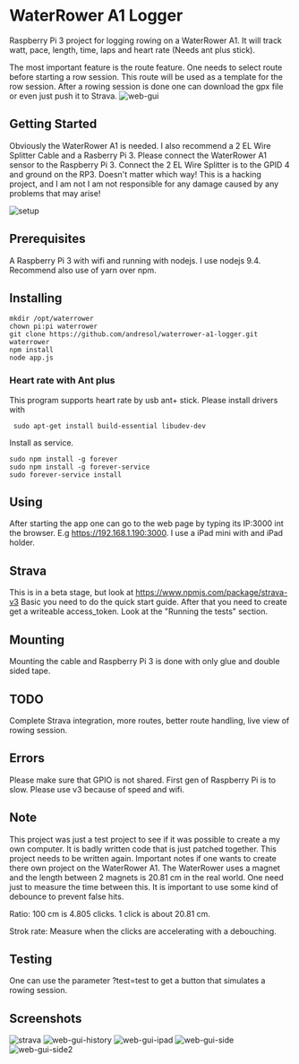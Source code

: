 # WaterRower A1 Logger

Raspberry Pi 3 project for logging rowing on a WaterRower A1. It will track watt,
pace, length, time, laps and heart rate (Needs ant plus stick). 

The most important feature is the route feature. One needs to select route before starting a row session. 
This route will be used as a template for the row session. After a rowing session is done one can download 
the gpx file or even just push it to Strava.
![web-gui](web-gui.png "Main Gui")

## Getting Started
Obviously the WaterRower A1 is needed. I also recommend a 2 EL Wire Splitter Cable and a Rasberry Pi 3. Please 
connect the WaterRower A1 sensor to the Raspberry Pi 3. Connect the 2 EL Wire Splitter is
to the GPID 4 and ground on the RP3. Doesn't matter which way! This is a hacking project, and I am not I 
am not responsible for any damage caused by any problems that may arise! 

![setup](setup.JPG "Setup")

## Prerequisites
A Raspberry Pi 3 with wifi and running with nodejs. I use nodejs 9.4. Recommend also use of
yarn over npm. 

## Installing
```
mkdir /opt/waterrower
chown pi:pi waterrower
git clone https://github.com/andresol/waterrower-a1-logger.git waterrower
npm install
node app.js
``` 

### Heart rate with Ant plus
This program supports heart rate by usb ant+ stick. Please install drivers with
```
 sudo apt-get install build-essential libudev-dev
```

Install as service. 
```
sudo npm install -g forever
sudo npm install -g forever-service
sudo forever-service install  
```

## Using
After starting the app one can go to the web page by typing its IP:3000 int
the browser. E.g https://192.168.1.190:3000. I use a iPad mini with and iPad holder.


## Strava
This is in a beta stage, but look at https://www.npmjs.com/package/strava-v3
Basic you need to do the quick start guide. After that you need to
create get a writeable access_token. Look at the "Running the tests" section.

## Mounting
Mounting the cable and Raspberry Pi 3 is done with only glue and double sided tape.

## TODO
Complete Strava integration, more routes, better route handling, live view of rowing session. 

## Errors
Please make sure that GPIO is not shared.
First gen of Raspberry Pi is to slow. Please use v3 because of speed and wifi.

## Note
This project was just a test project to see if it was possible to create a my own computer. It is badly
written code that is just patched together. This project needs to be written again. Important notes if
one wants to create there own project on the WaterRower A1. The WaterRower uses a magnet and the length
between 2 magnets is 20.81 cm in the real world. One need just to measure the time between this. It is important to use some kind of debounce to prevent false hits. 

Ratio:
100 cm is 4.805 clicks. 1 click is about 20.81 cm.

Strok rate:
Measure when the clicks are accelerating with a debouching.

## Testing
One can use the parameter ?test=test to get a button that simulates a rowing session.

## Screenshots

![strava](strava.png "strava")
![web-gui-history](web-gui-history.png "gui")
![web-gui-ipad](Ipad.JPG "ipad")
![web-gui-side](setup1.jpg "overview")
![web-gui-side2](setup2.jpg "overview side")
